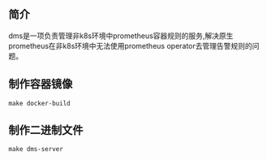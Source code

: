 ## 简介
dms是一项负责管理非k8s环境中prometheus容器规则的服务,解决原生prometheus在非k8s环境中无法使用prometheus operator去管理告警规则的问题。

## 制作容器镜像
```make docker-build```

## 制作二进制文件
```make dms-server```
